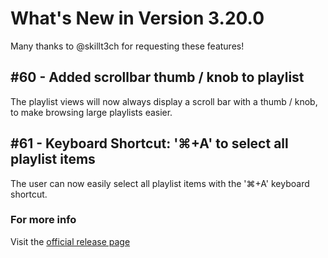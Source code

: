 #  What's New in Version 3.20.0

Many thanks to @skillt3ch for requesting these features!

## #60 - Added scrollbar thumb / knob to playlist  

The playlist views will now always display a scroll bar with a thumb / knob, to make browsing large playlists easier. 

## #61 - Keyboard Shortcut: '⌘+A' to select all playlist items

The user can now easily select all playlist items with the '⌘+A' keyboard shortcut.

### **For more info**
Visit the [official release page](https://github.com/kartik-venugopal/aural-player/releases/tag/v3.20.0)
